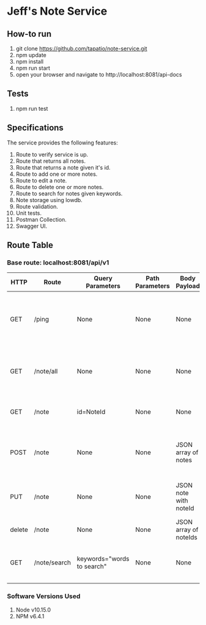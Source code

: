 # Jeff's Note Service

## How-to run

1. git clone https://github.com/tapatio/note-service.git
2. npm update
3. npm install
4. npm run start
5. open your browser and navigate to http://localhost:8081/api-docs

## Tests

1. npm run test

## Specifications

The service provides the following features:
1. Route to verify service is up.
2. Route that returns all notes.
3. Route that returns a note given it's id.
4. Route to add one or more notes.
5. Route to edit a note.
6. Route to delete one or more notes.
7. Route to search for notes given keywords.
8. Note storage using lowdb.
9. Route validation.
10. Unit tests.
11. Postman Collection.
12. Swagger UI.

## Route Table

### Base route: localhost:8081/api/v1

| HTTP      | Route             | Query Parameters           | Path Parameters           | Body Payload          | Return Values                                                              |
| ----------|-------------------|----------------------------|---------------------------|-----------------------|----------------------------------------------------------------------------|
| GET       | /ping             | None                       | None                      | None                  | Returns 200 with text "Success". Quick check to see if service is running. |
| GET       | /note/all         | None                       | None                      | None                  | Returns 200 with JSON array of all notes currently stored.                 |
| GET       | /note             | id=NoteId                  | None                      | None                  | Returns 200 with JSON note, 404 if not found.                              |
| POST      | /note             | None                       | None                      | JSON array of notes   | Returns 200 with JSON array of notes corresponding to notes stored.      |
| PUT       | /note             | None                       | None                      | JSON note with noteId | Returns 200 with JSON noteId, 404 if note UUID not found.                  |
| delete    | /note             | None                       | None                      | JSON array of noteIds | Returns 200.                                                               |
| GET       | /note/search      | keywords="words to search" | None                      | None                  | Returns 200 with JSON array of notes that contain all of keywords.         |

### Software Versions Used

1. Node v10.15.0
2. NPM v6.4.1
